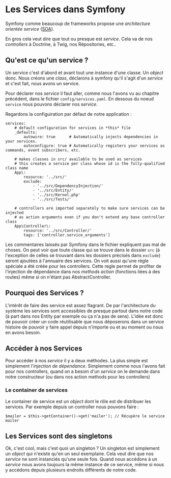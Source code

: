 # Les Services dans Symfony

Symfony comme beaucoup de frameworks propose une _architecture orientée service_ ([SOA](https://en.wikipedia.org/wiki/Service-oriented_architecture)). 

En gros cela veut dire que tout ou presque est _service_. Cela va de nos _controllers_ à Doctrine, à Twig, nos Répositories, etc..

## Qu'est ce qu'un service ?
Un service c'est d'abord et avant tout une instance d'une classe. Un _object_ donc. Nous créons une _class_, déclarons à symfony qu'il s'agit d'un _service_ et c'est fait, nous avons un service.

Pour déclarer nos _service_ il faut aller, comme nous l'avons vu au chapitre précédent, dans le fichier `config/services.yaml`. En dessous du noeud `service` nous pouvons déclarer nos _service_.

Regardons la configuiration par défaut de notre application :

```
services:
    # default configuration for services in *this* file
    _defaults:
        autowire: true      # Automatically injects dependencies in your services.
        autoconfigure: true # Automatically registers your services as commands, event subscribers, etc.

    # makes classes in src/ available to be used as services
    # this creates a service per class whose id is the fully-qualified class name
    App\:
        resource: '../src/'
        exclude:
            - '../src/DependencyInjection/'
            - '../src/Entity/'
            - '../src/Kernel.php'
            - '../src/Tests/'

    # controllers are imported separately to make sure services can be injected
    # as action arguments even if you don't extend any base controller class
    App\Controller\:
        resource: '../src/Controller/'
        tags: ['controller.service_arguments']
```    

Les commentaires laissés par Symfony dans le fichier expliquent pas mal de choses. On peut voir que toute classe qui se trouve dans le dossier `src` (à l'exception de celles se trouvant dans les dossiers précisés dans `exclude`) seront ajoutées à l'annuaire des services. On voit aussi qu'une règle spéciale a été créée pour les controllers. Cette regle permet de profiter de l'injection de dépendance dans nos _methods action_ (fonctions liées à des routes) même si on n'étant pas AbstractController.

## Pourquoi des Services ?
L'intérêt de faire des service est assez flagrant. De par l'architecture du système les services sont accessibles de presque partout dans notre code (à part dans nos Entity par exemple ou ça n'a pas de sens). L'idée est donc de pouvoir créer un code réutilisable que nous déposerons dans un service histoire de pouvoir y faire appel depuis n'importe ou et au moment ou nous en avons besoin.


## Accéder à nos Services

Pour accéder à nos _service_ il y a deux méthodes. La plus simple est simplement l'_injection de dépendance_. Simplement comme nous l'avons fait pour nos controllers, quand on a besoin d'un _service_ on le demande dans notre constructeur (ou dans nos action methods pour les controllers)

### Le container de services
Le container de service est un _object_ dont le rôle est de distribuer les services. Par exemple depuis un controller nous pouvons faire :
```
$mailer = $this->getContainer()->get('mailer'); // Récupère le service mailer
```
 
## Les Services sont des singletons
Ok, c'est cool, mais c'est quoi un singleton ? Un singleton est simplement un _object_ qui n'existe qu'en un seul exemplaire. Cela veut dire que nos _service_ ne sont instanciés qu'une seule fois. Quand nous accédons à un _service_ nous avons toujours la même instance de ce service, même si nous y accédons depuis plusieurs endroits différents de notre code.
